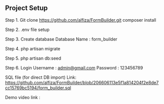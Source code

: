 
## Project Setup

Step 1.
Git clone https://github.com/alfiza/FormBuilder.git
composer install

Step 2.
.env file setup

Step 3.
Create database
Database Name : form_builder

Step 4.
php artisan migrate

Step 5.
php artisan db:seed

Step 6. Login
Username : admin@gmail.com
Password : 123456789


SQL file (for direct DB import) 
Link: https://github.com/alfiza/FormBuilder/blob/206606113e5f1a814204f2e8de7cc15769bc5194/form_builder.sql


Demo video link : 


